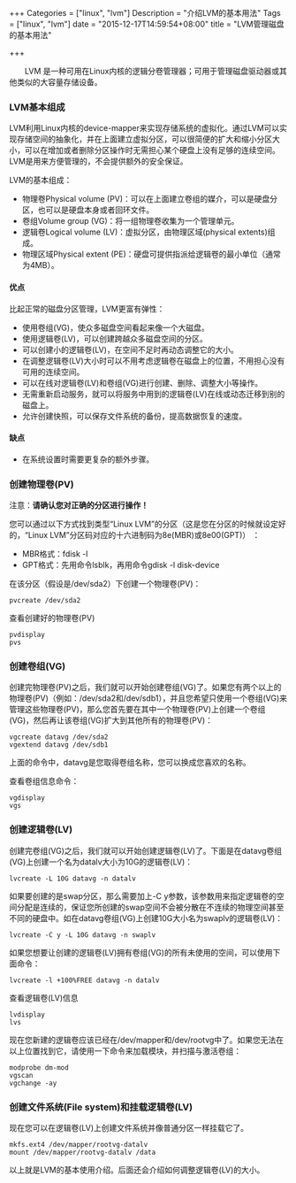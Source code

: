 +++
Categories = ["linux", "lvm"]
Description = "介绍LVM的基本用法"
Tags = ["linux", "lvm"]
date = "2015-12-17T14:59:54+08:00"
title = "LVM管理磁盘的基本用法"

+++

&emsp;&emsp;LVM 是一种可用在Linux内核的逻辑分卷管理器；可用于管理磁盘驱动器或其他类似的大容量存储设备。

### LVM基本组成

LVM利用Linux内核的device-mapper来实现存储系统的虚拟化。通过LVM可以实现存储空间的抽象化，并在上面建立虚拟分区，可以很简便的扩大和缩小分区大小，可以在增加或者删除分区操作时无需担心某个硬盘上没有足够的连续空间。LVM是用来方便管理的，不会提供额外的安全保证。

LVM的基本组成：
- 物理卷Physical volume (PV)：可以在上面建立卷组的媒介，可以是硬盘分区，也可以是硬盘本身或者回环文件。
- 卷组Volume group (VG)：将一组物理卷收集为一个管理单元。
- 逻辑卷Logical volume (LV)：虚拟分区，由物理区域(physical extents)组成。
- 物理区域Physical extent (PE)：硬盘可提供指派给逻辑卷的最小单位（通常为4MB）。

#### 优点

比起正常的磁盘分区管理，LVM更富有弹性：
- 使用卷组(VG)，使众多磁盘空间看起来像一个大磁盘。
- 使用逻辑卷(LV)，可以创建跨越众多磁盘空间的分区。
- 可以创建小的逻辑卷(LV)，在空间不足时再动态调整它的大小。
- 在调整逻辑卷(LV)大小时可以不用考虑逻辑卷在磁盘上的位置，不用担心没有可用的连续空间。
- 可以在线对逻辑卷(LV)和卷组(VG)进行创建、删除、调整大小等操作。
- 无需重新启动服务，就可以将服务中用到的逻辑卷(LV)在线或动态迁移到别的磁盘上。
- 允许创建快照，可以保存文件系统的备份，提高数据恢复的速度。

#### 缺点

- 在系统设置时需要更复杂的额外步骤。

### 创建物理卷(PV)

注意：**请确认您对正确的分区进行操作！**

您可以通过以下方式找到类型“Linux LVM”的分区（这是您在分区的时候就设定好的，“Linux LVM”分区码对应的十六进制码为8e(MBR)或8e00(GPT)） ：
- MBR格式：fdisk -l
- GPT格式：先用命令lsblk，再用命令gdisk -l disk-device

在该分区（假设是/dev/sda2）下创建一个物理卷(PV)：
```shell
pvcreate /dev/sda2
```

查看创建好的物理卷(PV)
```shell
pvdisplay
pvs
```

### 创建卷组(VG)

创建完物理卷(PV)之后，我们就可以开始创建卷组(VG)了。如果您有两个以上的物理卷(PV)（例如：/dev/sda2和/dev/sdb1），并且您希望只使用一个卷组(VG)来管理这些物理卷(PV)，那么您首先要在其中一个物理卷(PV)上创建一个卷组(VG)，然后再让该卷组(VG)扩大到其他所有的物理卷(PV)：
```shell
vgcreate datavg /dev/sda2
vgextend datavg /dev/sdb1
```

上面的命令中，datavg是您取得卷组名称，您可以换成您喜欢的名称。

查看卷组信息命令：
```shell
vgdisplay
vgs
```

### 创建逻辑卷(LV)

创建完卷组(VG)之后，我们就可以开始创建逻辑卷(LV)了。下面是在datavg卷组(VG)上创建一个名为datalv大小为10G的逻辑卷(LV)：
```shell
lvcreate -L 10G datavg -n datalv
```

如果要创建的是swap分区，那么需要加上-C y参数，该参数用来指定逻辑卷的空间分配是连续的，保证您所创建的swap空间不会被分散在不连续的物理空间甚至不同的硬盘中。如在datavg卷组(VG)上创建10G大小名为swaplv的逻辑卷(LV)：
```shell
lvcreate -C y -L 10G datavg -n swaplv
```

如果您想要让创建的逻辑卷(LV)拥有卷组(VG)的所有未使用的空间，可以使用下面命令：
```shell
lvcreate -l +100%FREE datavg -n datalv
```

查看逻辑卷(LV)信息
```shell
lvdisplay
lvs
```

现在您新建的逻辑卷应该已经在/dev/mapper和/dev/rootvg中了。如果您无法在以上位置找到它，请使用一下命令来加载模块，并扫描与激活卷组：
```shell
modprobe dm-mod
vgscan
vgchange -ay
```

### 创建文件系统(File system)和挂载逻辑卷(LV)

现在您可以在逻辑卷(LV)上创建文件系统并像普通分区一样挂载它了。
```shell
mkfs.ext4 /dev/mapper/rootvg-datalv
mount /dev/mapper/rootvg-datalv /data
```

以上就是LVM的基本使用介绍。后面还会介绍如何调整逻辑卷(LV)的大小。
